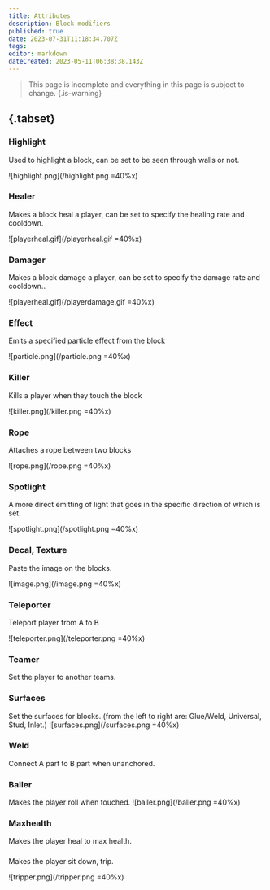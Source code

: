 ```yaml
---
title: Attributes
description: Block modifiers
published: true
date: 2023-07-31T11:18:34.707Z
tags: 
editor: markdown
dateCreated: 2023-05-11T06:38:38.143Z
---
```


> This page is incomplete and everything in this page is subject to change.
{.is-warning}

## {.tabset}
### Highlight
Used to highlight a block, can be set to be seen through walls or not.

![highlight.png](/highlight.png =40%x)
### Healer
Makes a block heal a player, can be set to specify the healing rate and cooldown.

![playerheal.gif](/playerheal.gif =40%x)
### Damager
Makes a block damage a player, can be set to specify the damage rate and cooldown..

![playerheal.gif](/playerdamage.gif =40%x)
### Effect
Emits a specified particle effect from the block

![particle.png](/particle.png =40%x)
### Killer
Kills a player when they touch the block

![killer.png](/killer.png =40%x)
### Rope
Attaches a rope between two blocks

![rope.png](/rope.png =40%x)

### Spotlight
A more direct emitting of light that goes in the specific direction of which is set.

![spotlight.png](/spotlight.png =40%x)

### Decal, Texture
Paste the image on the blocks.

![image.png](/image.png =40%x)

### Teleporter
Teleport player from A to B

![teleporter.png](/teleporter.png =40%x)

### Teamer
Set the player to another teams.

### Surfaces
Set the surfaces for blocks.
(from the left to right are: Glue/Weld, Universal, Stud, Inlet.)
![surfaces.png](/surfaces.png =40%x)

### Weld
Connect A part to B part when unanchored.

### Baller
Makes the player roll when touched.
![baller.png](/baller.png =40%x)

### Maxhealth
Makes the player heal to max health.

### 
Makes the player sit down, trip.

![tripper.png](/tripper.png =40%x)